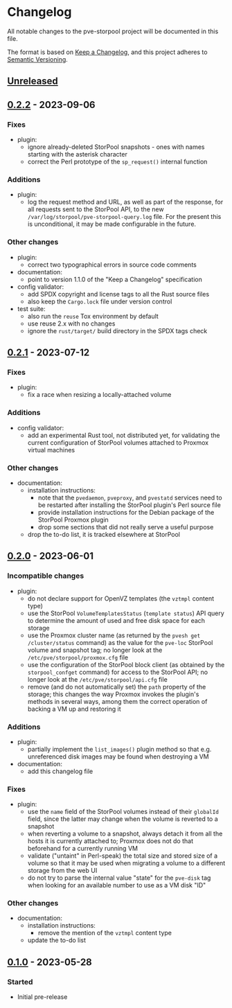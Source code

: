 <!--
SPDX-FileCopyrightText: StorPool <support@storpool.com>
SPDX-License-Identifier: BSD-2-Clause
-->

# Changelog

All notable changes to the pve-storpool project will be documented in this file.

The format is based on [Keep a Changelog](https://keepachangelog.com/en/1.1.0/),
and this project adheres to [Semantic Versioning](https://semver.org/spec/v2.0.0.html).

## [Unreleased]

## [0.2.2] - 2023-09-06

### Fixes

- plugin:
    - ignore already-deleted StorPool snapshots - ones with names starting with
      the asterisk character
    - correct the Perl prototype of the `sp_request()` internal function

### Additions

- plugin:
    - log the request method and URL, as well as part of the response, for
      all requests sent to the StorPool API, to the new
      `/var/log/storpool/pve-storpool-query.log` file.
      For the present this is unconditional, it may be made configurable
      in the future.

### Other changes

- plugin:
    - correct two typographical errors in source code comments
- documentation:
    - point to version 1.1.0 of the "Keep a Changelog" specification
- config validator:
    - add SPDX copyright and license tags to all the Rust source files
    - also keep the `Cargo.lock` file under version control
- test suite:
    - also run the `reuse` Tox environment by default
    - use reuse 2.x with no changes
    - ignore the `rust/target/` build directory in the SPDX tags check

## [0.2.1] - 2023-07-12

### Fixes

- plugin:
    - fix a race when resizing a locally-attached volume

### Additions

- config validator:
    - add an experimental Rust tool, not distributed yet, for validating
      the current configuration of StorPool volumes attached to Proxmox
      virtual machines

### Other changes

- documentation:
    - installation instructions:
        - note that the `pvedaemon`, `pveproxy`, and `pvestatd` services need to be
          restarted after installing the StorPool plugin's Perl source file
        - provide installation instructions for the Debian package of the StorPool
          Proxmox plugin
        - drop some sections that did not really serve a useful purpose
    - drop the to-do list, it is tracked elsewhere at StorPool

## [0.2.0] - 2023-06-01

### Incompatible changes

- plugin:
    - do not declare support for OpenVZ templates (the `vztmpl` content type)
    - use the StorPool `VolumeTemplatesStatus` (`template status`) API query to
      determine the amount of used and free disk space for each storage
    - use the Proxmox cluster name (as returned by the `pvesh get /cluster/status`
      command) as the value for the `pve-loc` StorPool volume and snapshot tag;
      no longer look at the `/etc/pve/storpool/proxmox.cfg` file
    - use the configuration of the StorPool block client (as obtained by
      the `storpool_confget` command) for access to the StorPool API;
      no longer look at the `/etc/pve/storpool/api.cfg` file
    - remove (and do not automatically set) the `path` property of the storage;
      this changes the way Proxmox invokes the plugin's methods in several ways,
      among them the correct operation of backing a VM up and restoring it

### Additions

- plugin:
    - partially implement the `list_images()` plugin method so that e.g.
      unreferenced disk images may be found when destroying a VM
- documentation:
    - add this changelog file

### Fixes

- plugin:
    - use the `name` field of the StorPool volumes instead of their `globalId`
      field, since the latter may change when the volume is reverted to
      a snapshot
    - when reverting a volume to a snapshot, always detach it from all the hosts
      it is currently attached to; Proxmox does not do that beforehand for
      a currently running VM
    - validate ("untaint" in Perl-speak) the total size and stored size of
      a volume so that it may be used when migrating a volume to a different
      storage from the web UI
    - do not try to parse the internal value "state" for the `pve-disk` tag when
      looking for an available number to use as a VM disk "ID"

### Other changes

- documentation:
    - installation instructions:
        - remove the mention of the `vztmpl` content type
    - update the to-do list

## [0.1.0] - 2023-05-28

### Started

- Initial pre-release

[Unreleased]: https://github.com/storpool/pve-storpool/compare/release/0.2.2...main
[0.2.2]: https://github.com/storpool/pve-storpool/compare/release/0.2.1...release%2F0.2.2
[0.2.1]: https://github.com/storpool/pve-storpool/compare/release/0.2.0...release%2F0.2.1
[0.2.0]: https://github.com/storpool/pve-storpool/compare/release/0.1.0...release%2F0.2.0
[0.1.0]: https://github.com/storpool/pve-storpool/releases/tag/release%2F0.1.0
